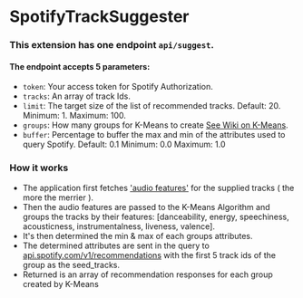 # SpotifyTrackSuggester

### This extension has one endpoint `api/suggest`.

#### The endpoint accepts 5 parameters:
- `token`: Your access token for Spotify Authorization.
- `tracks`: An array of track Ids. 
- `limit`: The target size of the list of recommended tracks. Default: 20. Minimum: 1. Maximum: 100.
- `groups`: How many groups for K-Means to create [See Wiki on K-Means](https://en.wikipedia.org/wiki/K-means_clustering).
- `buffer`: Percentage to buffer the max and min of the attributes used to query Spotify. Default: 0.1 Minimum: 0.0 Maximum: 1.0

### How it works
- The application first fetches ['audio features'](https://developer.spotify.com/web-api/get-several-audio-features/) for the supplied tracks ( the more the merrier ).
- Then the audio features are passed to the K-Means Algorithm and groups the tracks by their features: [danceability, energy, speechiness, acousticness, instrumentalness, liveness, valence].
- It's then determined the min & max of each groups attributes.
- The determined attributes are sent in the query to [api.spotify.com/v1/recommendations](https://developer.spotify.com/web-api/get-recommendations) with the first 5 track ids of the group as the seed_tracks.
- Returned is an array of recommendation responses for each group created by K-Means
